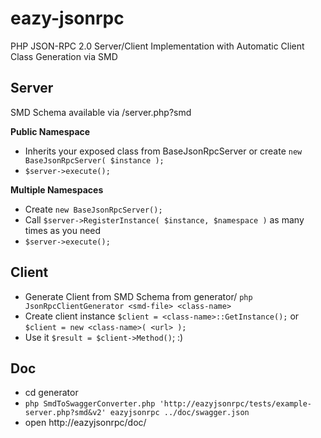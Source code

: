eazy-jsonrpc
============

PHP JSON-RPC 2.0 Server/Client Implementation with Automatic Client Class Generation via SMD

Server
------

SMD Schema available via /server.php?smd

__Public Namespace__

* Inherits your exposed class from BaseJsonRpcServer or create `new BaseJsonRpcServer( $instance );`
* `$server->execute();`

__Multiple Namespaces__

* Create `new BaseJsonRpcServer();`
* Call `$server->RegisterInstance( $instance, $namespace )` as many times as you need
* `$server->execute();`


Client
------

* Generate Client from SMD Schema from generator/ `php JsonRpcClientGenerator <smd-file> <class-name>`
* Create client instance `$client = <class-name>::GetInstance();` or `$client = new <class-name>( <url> );`
* Use it `$result = $client->Method()`; :)

Doc
------
* cd generator
* `php SmdToSwaggerConverter.php 'http://eazyjsonrpc/tests/example-server.php?smd&v2' eazyjsonrpc ../doc/swagger.json`
* open http://eazyjsonrpc/doc/